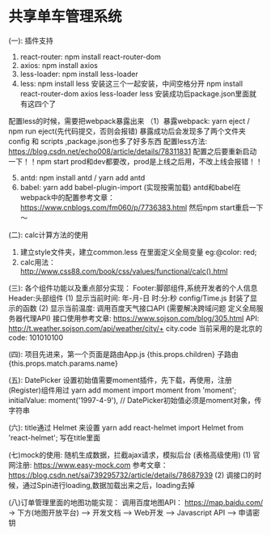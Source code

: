 # 共享单车管理系统

(一): 插件支持
1. react-router: npm install react-router-dom
2. axios: npm install axios
3. less-loader: npm install less-loader
4. less: npm install less
安装这三个一起安装，中间空格分开
npm install react-router-dom axios less-loader less
安装成功后package.json里面就有这四个了

配置less的时候，需要把webpack暴露出来
（1）暴露webpack: yarn eject / npm run eject(先代码提交，否则会报错)
   暴露成功后会发现多了两个文件夹 config 和 scripts ,package.json也多了好多东西
   配置less方法: https://blog.csdn.net/echo008/article/details/78311831
   配置之后要重新启动一下！！npm start
   prod和dev都要改，prod是上线之后用，不改上线会报错！！

5. antd: npm install antd / yarn add antd
6. babel: yarn add babel-plugin-import (实现按需加载)
antd和babel在webpack中的配置参考文章：
https://www.cnblogs.com/fm060/p/7736383.html
然后npm start重启一下～

(二): calc计算方法的使用
  1. 建立style文件夹，建立common.less
     在里面定义全局变量
     eg:@color: red;
  2. calc用法：
     http://www.css88.com/book/css/values/functional/calc().html

(三): 各个组件功能以及重点部分实现：
Footer:脚部组件,系统开发者的个人信息
Header:头部组件
(1) 显示当前时间: 年-月-日 时:分:秒 
    config/Time.js 封装了显示的函数
(2) 显示当前温度: 调用百度天气接口API
(需要解决跨域问题 定义全局服务器代理API)
接口使用参考文章: https://www.sojson.com/blog/305.html
API: http://t.weather.sojson.com/api/weather/city/+ city.code
当前采用的是北京的code: 101010100

(四):
项目先进来，第一个页面是路由App.js
{this.props.children}
子路由  {this.props.match.params.name}

(五): DatePicker 设置初始值需要moment插件，先下载，再使用，注册(Register)组件用过
 yarn add moment
 import moment from 'moment';
 initialValue: moment('1997-4-9'), // DatePicker初始值必须是moment对象，传字符串

 (六): title通过 Helmet 来设置
 yarn add react-helmet
 import Helmet from 'react-helmet';
 <Helmet title='注册'/> 写在title里面

 (七)mock的使用: 随机生成数据，拦截ajax请求，模拟后台 (表格高级使用)
 (1) 官网注册: https://www.easy-mock.com
 参考文章：https://blog.csdn.net/sai739295732/article/details/78687939
 (2) 调接口的时候，通过Spin进行loading,数据加载出来之后，loading去掉

 (八)订单管理里面的地图功能实现：
 调用百度地图API：
 https://map.baidu.com/   ->  下方(地图开放平台)  -->  开发文档 --> Web开发 -->  Javascript API --> 申请密钥


